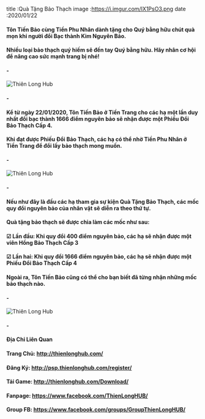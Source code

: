 title :Quà Tặng Bảo Thạch
image :https://i.imgur.com/IX1PsO3.png
date  :2020/01/22

#### Tôn Tiến Bảo cùng Tiền Phu Nhân dành tặng cho Quý bằng hữu chút quà mọn khi người đổi Bạc thành Kim Nguyên Bảo. 
#### Nhiều loại bảo thạch quý hiếm sẽ đến tay Quý bằng hữu. Hãy nhân cơ hội để nâng cao sức mạnh trang bị nhé!
#### -
![Thiên Long Hub](https://i.imgur.com/768D3Ds.png)
#### -
#### Kể từ ngày 22/01/2020, Tôn Tiến Bảo ở Tiền Trang cho các hạ một lần duy nhất đổi bạc thành 1666 điểm nguyên bảo sẽ nhận được một Phiếu Đổi Bảo Thạch Cấp 4.
#### Khi đạt được Phiếu Đổi Bảo Thạch, các hạ có thể nhờ Tiền Phu Nhân ở Tiền Trang để đổi lấy bảo thạch mong muốn.
#### -
![Thiên Long Hub](https://i.imgur.com/dC2kF2O.png)
#### -
#### Nếu như đây là đầu các hạ tham gia sự kiện Quà Tặng Bảo Thạch, các mốc quy đổi nguyên bảo của nhân vật sẽ diễn ra theo thứ tự.
#### Quà tặng bảo thạch sẽ được chia làm các mốc như sau:
#### ☑ Lần đầu: Khi quy đổi 400 điểm nguyên bảo, các hạ sẽ nhận được một viên Hồng Bảo Thạch Cấp 3
#### ☑ Lần hai: Khi quy đổi 1666 điểm nguyên bảo, các hạ sẽ nhận được một Phiếu Đổi Bảo Thạch Cấp 4
#### Ngoài ra, Tôn Tiến Bảo cũng có thể cho bạn biết đã từng nhận những mốc bảo thạch nào.
#### -
![Thiên Long Hub](https://i.imgur.com/DEGOVWu.png)
#### -
#### Địa Chỉ Liên Quan
#### Trang Chủ: http://thienlonghub.com/
#### Đăng Ký: http://psp.thienlonghub.com/register/
#### Tải Game: http://thienlonghub.com/Download/
#### Fanpage: https://www.facebook.com/ThienLongHUB/
#### Group FB: https://www.facebook.com/groups/GroupThienLongHUB/
